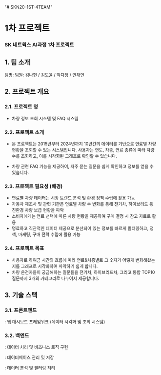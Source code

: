 "# SKN20-1ST-4TEAM" 

# 1차 프로젝트
### SK 네트웍스 AI과정 1차 프로젝트

## 1. 팀 소개
팀명: 
팀원: 김나현 / 김도윤 / 박다정 / 안채연


## 2. 프로젝트 개요
### 2.1. 프로젝트 명
- 차량 정보 조회 시스템 및 FAQ 시스템
  
### 2.2. 프로젝트 소개
- 본 프로젝트는 2015년부터 2024년까지 10년간의 데이터를 기반으로 연료별 차량 현황을 조회할 수 있는 시스템입니다.
사용자는 연도, 차종, 연료 종류에 따라 차량 수를 조회하고, 이를 시각화된 그래프로 확인할 수 있습니다.

- 차량 관련 FAQ 기능을 제공하여, 자주 묻는 질문을 쉽게 확인하고 정보를 얻을 수 있습니다.
  
### 2.3. 프로젝트 필요성 (배경)
- 연료별 차량 데이터는 시장 트렌드 분석 및 환경 정책 수립에 활용 가능
- 자동차 제조사 및 관련 기관은 연료별 차량 수 변화를 통해 전기차, 하이브리드 등 친환경 차량 보급 현황을 파악
- 소비자에게는 연료 선택에 따른 차량 현황을 제공하여 구매 결정 시 참고 자료로 활용
- 명료하고 직관적인 데이터 제공으로 분산되어 있는 정보를 빠르게 필터링하고, 정책, 마케팅, 구매 전략 수립에 활용 가능
  
### 2.4. 프로젝트 목표
- 사용자로 하여금 시간의 흐름에 따라 연료&차종별로 그 숫자가 어떻게 변화해왔는지를 그래프로 시각화하여 파악하기 쉽게 합니다.
- 차량 운전자들이 궁금해하는 질문들을 전기차, 하이브리드차, 그리고 통합 TOP10 질문까지 3개의 카테고리로 나누어서 제공합니다.

## 3. 기술 스택
### 3.1. 프론트엔드
: 웹 대시보드 프레임워크 (데이터 시각화 및 조회 시스템)

### 3.2. 백엔드
: 데이터 처리 및 비즈니스 로직 구현

: 데이터베이스 관리 및 저장

: 데이터 분석 및 필터링 처리


